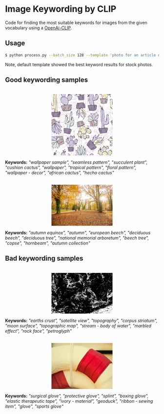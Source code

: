 # Image Keywording by CLIP

Code for finding the most suitable keywords for images from the given vocabulary using a [OpenAi-CLIP](https://github.com/openai/CLIP).

## Usage

```bash
$ python process.py --batch_size 128 --template 'photo for an article on the topic of <keyword>.' --top_k 10
```
Note, default template showed the best keyword results for stock photos.

## Good keywording samples
<br/>
<img style="display: block; margin: auto;" src="./images/16575567285458303589.jpg" width="200px">
<p style="text-align: left;">
    <strong>Keywords:</strong> <em>"wallpaper sample", "seamless pattern", "succulent plant", "cushion cactus", "wallpaper", "tropical pattern", "floral pattern", "wallpaper - decor", "african cactus", "hecho cactus"</em>
</p>
<br/>
<img style="display: block; margin: auto;" src="./images/16575307371217677131.jpg" width="200px">
<p style="text-align: left;">
    <strong>Keywords:</strong> <em>"autumn equinox", "autumn", "european beech", "deciduous beech", "deciduous tree", "national memorial arboretum", "beech tree", "copse", "hornbeam", "autumn collection"</em>
</p>

## Bad keywording samples
<br/>
<img style="display: block; margin: auto;" src="./images/16573571113509254472.jpg" width="200px">
<p style="text-align: left;">
    <strong>Keywords:</strong> <em>"earths crust", "satellite view", "topography", "corpus striatum", "moon surface", "topographic map", "stream - body of water", "marbled effect", "rock face", "petroglyph"</em>
</p>
<br/>
<img style="display: block; margin: auto;" src="./images/16575973069672867436.jpg" width="200px">
<p style="text-align: left;">
    <strong>Keywords:</strong> <em>"surgical glove", "protective glove", "splint", "boxing glove", "elastic therapeutic tape", "ivory - material", "geoduck", "ribbon - sewing item", "glove", "sports glove"</em>
</p>

